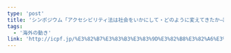 ```yaml
---
type: 'post'
title: 'シンポジウム「アクセシビリティ法は社会をいかにして・どのように変えてきたか―諸外国の事例を中心に」'
tags:
  - '海外の動き'
link: 'http://icpf.jp/%E3%82%B7%E3%83%B3%E3%83%9D%E3%82%B8%E3%82%A6%E3%83%A0%E3%80%8C%E3%82%A2%E3%82%AF%E3%82%BB%E3%82%B7%E3%83%93%E3%83%AA%E3%83%86%E3%82%A3%E6%B3%95%E3%81%AF%E7%A4%BE%E4%BC%9A%E3%82%92%E3%81%84%E3%81%8B/'
---
```

